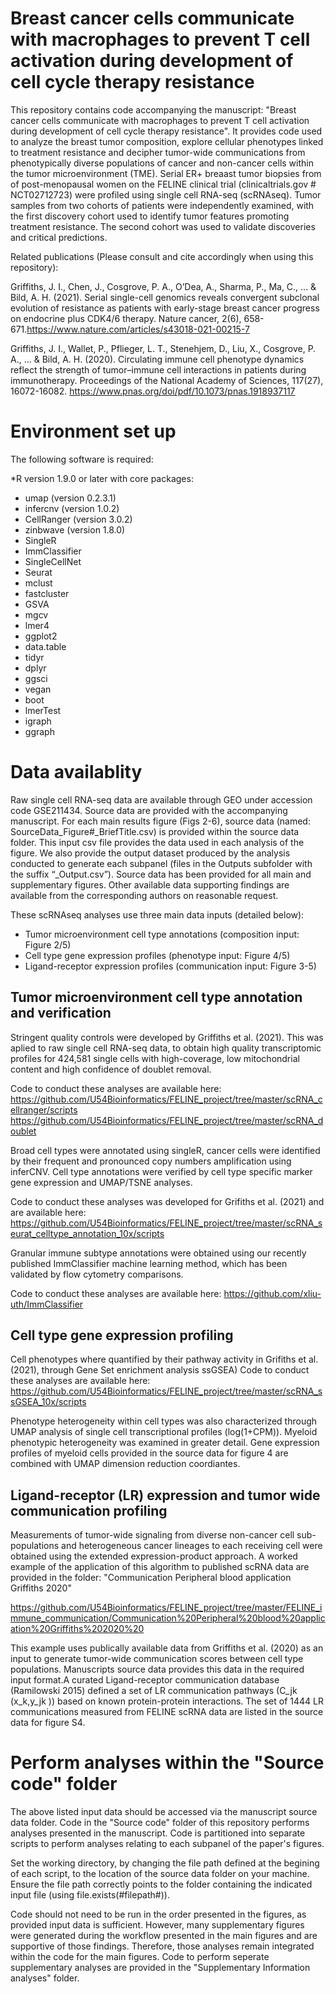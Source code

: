 # Breast cancer cells communicate with macrophages to prevent T cell activation during development of cell cycle therapy resistance 

This repository contains code accompanying the manuscript: "Breast cancer cells communicate with macrophages to prevent T cell activation during development of cell cycle therapy resistance". It provides code used to analyze the breast tumor composition, explore cellular phenotypes linked to treatment resistance and decipher tumor-wide communications from phenotypically diverse populations of cancer and non-cancer cells within the tumor microenvironment (TME). Serial ER+ breaast tumor biopsies from of post-menopausal women on the FELINE clinical trial (clinicaltrials.gov # NCT02712723) were profiled using single cell RNA-seq (scRNAseq). Tumor samples from two cohorts of patients were independently examined, with the first discovery cohort used to identify tumor features promoting treatment resistance. The second cohort was used to validate discoveries and critical predictions. 


Related publications (Please consult and cite accordingly when using this repository):

Griffiths, J. I., Chen, J., Cosgrove, P. A., O’Dea, A., Sharma, P., Ma, C., ... & Bild, A. H. (2021). Serial single-cell genomics reveals convergent subclonal evolution of resistance as patients with early-stage breast cancer progress on endocrine plus CDK4/6 therapy. Nature cancer, 2(6), 658-671.https://www.nature.com/articles/s43018-021-00215-7

Griffiths, J. I., Wallet, P., Pflieger, L. T., Stenehjem, D., Liu, X., Cosgrove, P. A., ... & Bild, A. H. (2020). Circulating immune cell phenotype dynamics reflect the strength of tumor–immune cell interactions in patients during immunotherapy. Proceedings of the National Academy of Sciences, 117(27), 16072-16082. https://www.pnas.org/doi/pdf/10.1073/pnas.1918937117


# Environment set up
The following software is required:

*R version 1.9.0 or later with core packages:
  * umap (version 0.2.3.1) 
  * infercnv (version 1.0.2)
  * CellRanger (version 3.0.2)
  * zinbwave (version 1.8.0)
  * SingleR 
  * ImmClassifier
  * SingleCellNet
  * Seurat
  * mclust
  * fastcluster
  * GSVA
  * mgcv
  * lmer4
  * ggplot2
  * data.table
  * tidyr
  * dplyr
  * ggsci
  * vegan
  * boot
  * lmerTest
  * igraph
  * ggraph


# Data availablity
Raw single cell RNA-seq data are available through GEO under accession code GSE211434. Source data are provided with the accompanying manuscript. For each main results figure (Figs 2-6), source data (named: SourceData_Figure#_BriefTitle.csv) is  provided within the source data folder. This input csv file provides the data used in each analysis of the figure. We also provide the output dataset produced by the analysis conducted to generate each subpanel (files in the Outputs subfolder with the suffix “_Output.csv”). Source data has been provided for all main and supplementary figures. Other available data supporting findings are available from the corresponding authors on reasonable request.

These scRNAseq analyses use three main data inputs (detailed below): 
* Tumor microenvironment cell type annotations (composition input: Figure 2/5)
* Cell type gene expression profiles (phenotype input: Figure 4/5)
* Ligand-receptor expression profiles (communication input: Figure 3-5)


## Tumor microenvironment cell type annotation and verification
Stringent quality controls were developed by Griffiths et al. (2021). This was aplied to raw single cell RNA-seq data, to obtain high quality transcriptomic profiles for 424,581 single cells with high-coverage, low mitochondrial content and high confidence of doublet removal. 

Code to conduct these analyses are available here:
https://github.com/U54Bioinformatics/FELINE_project/tree/master/scRNA_cellranger/scripts
https://github.com/U54Bioinformatics/FELINE_project/tree/master/scRNA_doublet

Broad cell types were annotated using singleR, cancer cells were identified by their frequent and pronounced copy numbers amplification using inferCNV. Cell type annotations were verified by cell type specific marker gene expression and UMAP/TSNE analyses. 

Code to conduct these analyses was developed for Grifiths et al. (2021) and are available here:
https://github.com/U54Bioinformatics/FELINE_project/tree/master/scRNA_seurat_celltype_annotation_10x/scripts

Granular immune subtype annotations were obtained using our recently published ImmClassifier machine learning method, which has been validated by flow cytometry comparisons. 

Code to conduct these analyses are available here:
https://github.com/xliu-uth/ImmClassifier


## Cell type gene expression profiling
Cell phenotypes where quantified by their pathway activity in Grifiths et al. (2021), through Gene Set enrichment analysis ssGSEA)
Code to conduct these analyses are available here:
https://github.com/U54Bioinformatics/FELINE_project/tree/master/scRNA_ssGSEA_10x/scripts

Phenotype heterogeneity within cell types was also characterized through UMAP analysis of single cell transcriptional profiles (log(1+CPM)). Myeloid phenotypic heterogeneity was examined in greater detail. Gene expression profiles of myeloid cells provided in the source data for figure 4 are combined with UMAP dimension reduction coordiantes.


## Ligand-receptor (LR) expression and tumor wide communication profiling
Measurements of tumor-wide signaling from diverse non-cancer cell sub-populations and heterogeneous cancer lineages to each receiving cell were obtained using the extended expression-product approach. A worked example of the application of this algorithm to published scRNA data are provided in the folder: "Communication Peripheral blood application Griffiths 2020"

https://github.com/U54Bioinformatics/FELINE_project/tree/master/FELINE_immune_communication/Communication%20Peripheral%20blood%20application%20Griffiths%202020%20

This example uses publically available data from Griffiths et al. (2020) as an input to generate tumor-wide communication scores between cell type populations. Manuscripts source data provides this data in the required input format.A curated Ligand-receptor communication database (Ramilowski 2015) defined a set of LR communication pathways (C_jk (x_k,y_jk )) based on known protein-protein interactions. The set of 1444 LR communications measured from FELINE scRNA data are listed in the source data for figure S4.


# Perform analyses within the "Source code" folder
The above listed input data should be accessed via the manuscript source data folder.
Code in the "Source code" folder of this repository performs analyses presented in the manuscript. Code is partitioned into separate scripts to perform analyses relating to each subpanel of the paper's figures. 

Set the working directory, by changing the file path defined at the begining of each script, to  the location of the source data folder on your machine. Ensure the file path correctly points to the folder containing the  indicated input file (using file.exists(#filepath#)).

Code should not need to be run in the order presented in the figures, as provided input data is sufficient. However, many supplementary figures were generated during the workflow presented in the main figures and are supportive of those findings. Therefore, those analyses remain integrated within the code for the main figures. Code to perform seperate supplementary analyses are provided in the "Supplementary Information analyses" folder.





